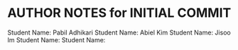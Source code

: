 
# AUTHOR NOTES for INITIAL COMMIT

Student Name: Pabil Adhikari
Student Name: Abiel Kim
Student Name: Jisoo Im
Student Name: 
Student Name: 